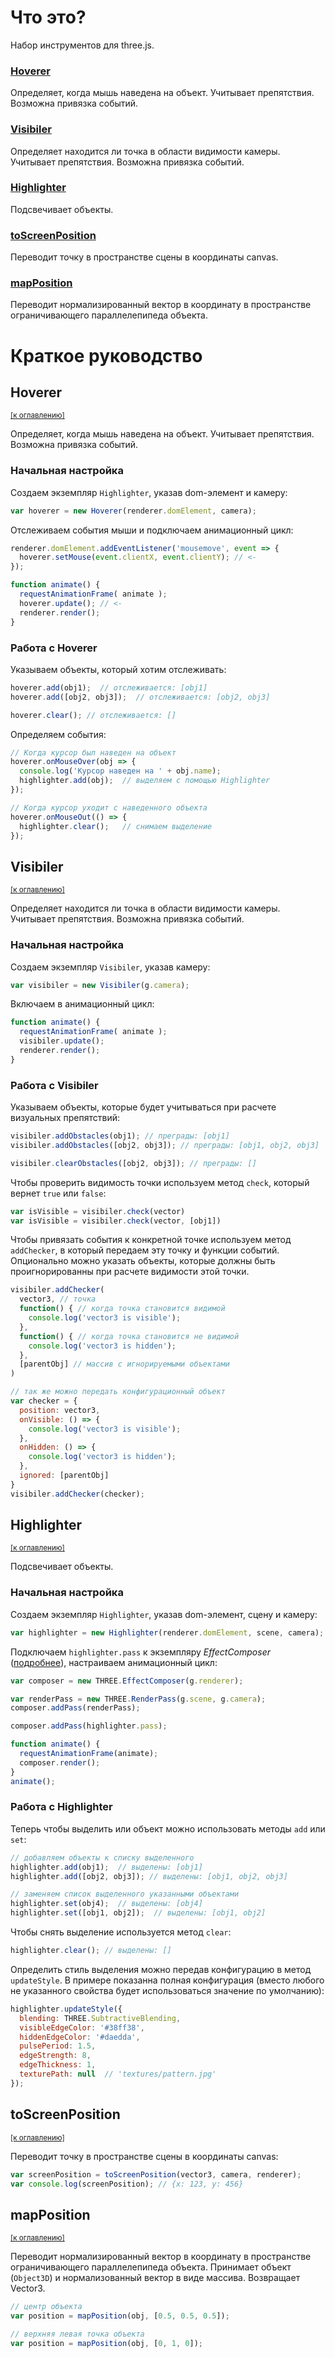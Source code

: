 # Что это?
Набор инструментов для three.js.

### [Hoverer](##Hoverer-1) 
  
Определяет, когда мышь наведена на объект. Учитывает препятствия. Возможна привязка событий.
### [Visibiler](##Visibiler-1) 

Определяет находится ли точка в области видимости камеры. Учитывает препятствия. Возможна привязка событий.

### [Highlighter](##Highlighter-1) 
Подсвечивает объекты.
### [toScreenPosition](##toScreenPosition-1) 
Переводит точку в пространстве сцены в координаты canvas.
### [mapPosition](##mapPosition-1) 

Переводит нормализированный вектор в координату в пространстве ограничивающего параллелепипеда объекта.

# Краткое руководство

## Hoverer
<sup>[[к оглавлению]](#Что-это?)</sup>

Определяет, когда мышь наведена на объект. Учитывает препятствия. Возможна привязка событий.

### Начальная настройка
Создаем экземпляр `Highlighter`, указав dom-элемент и камеру:
```js
var hoverer = new Hoverer(renderer.domElement, camera);
```

Отслеживаем события мыши и подключаем анимационный цикл:
```js
renderer.domElement.addEventListener('mousemove', event => {
  hoverer.setMouse(event.clientX, event.clientY); // <-
});

function animate() {
  requestAnimationFrame( animate );
  hoverer.update(); // <-
  renderer.render();
}
```
### Работа с Hoverer
Указываем объекты, который хотим отслеживать:
```js
hoverer.add(obj1);  // отслеживается: [obj1]
hoverer.add([obj2, obj3]);  // отслеживается: [obj2, obj3]

hoverer.clear(); // отслеживается: []
```
Определяем события:
```js
// Когда курсор был наведен на объект
hoverer.onMouseOver(obj => {
  console.log('Курсор наведен на ' + obj.name);
  highlighter.add(obj);  // выделяем с помощью Highlighter
});

// Когда курсор уходит с наведенного объекта
hoverer.onMouseOut(() => {
  highlighter.clear();   // снимаем выделение
});
```

## Visibiler
<sup>[[к оглавлению]](#Что-это?)</sup>

Определяет находится ли точка в области видимости камеры. Учитывает препятствия. Возможна привязка событий.

### Начальная настройка
Создаем экземпляр `Visibiler`, указав камеру:
```js
var visibiler = new Visibiler(g.camera);
```
Включаем в анимационный цикл:
```js
function animate() {
  requestAnimationFrame( animate );
  visibiler.update();
  renderer.render();
}
```
### Работа с Visibiler
Указываем объекты, которые будет учитываться при расчете визуальных препятствий:
```js
visibiler.addObstacles(obj1); // преграды: [obj1]
visibiler.addObstacles([obj2, obj3]); // преграды: [obj1, obj2, obj3]

visibiler.clearObstacles([obj2, obj3]); // преграды: []
```

Чтобы проверить видимость точки используем метод `check`, который вернет `true` или `false`:
```js
var isVisible = visibiler.check(vector)
var isVisible = visibiler.check(vector, [obj1])
```

Чтобы привязать события к конкретной точке используем метод `addChecker`, в который передаем эту точку и функции событий. Опционально можно указать объекты, которые должны быть проигнорированны при расчете видимости этой точки.
```js
visibiler.addChecker(
  vector3, // точка
  function() { // когда точка становится видимой
    console.log('vector3 is visible');
  },
  function() { // когда точка становится не видимой
    console.log('vector3 is hidden');
  },
  [parentObj] // массив с игнорируемыми объектами
)

// так же можно передать конфигурационный объект
var checker = {
  position: vector3,
  onVisible: () => {
    console.log('vector3 is visible');
  },
  onHidden: () => {
    console.log('vector3 is hidden');
  },
  ignored: [parentObj]
}
visibiler.addChecker(checker);
```
## Highlighter
<sup>[[к оглавлению]](#Что-это?)</sup>

Подсвечивает объекты.

### Начальная настройка
Создаем экземпляр `Highlighter`, указав dom-элемент, сцену и камеру:
```js
var highlighter = new Highlighter(renderer.domElement, scene, camera);
```
Подключаем `highlighter.pass` к экземпляру *EffectComposer* ([подробнее](https://github.com/vanruesc/postprocessing)), настраиваем анимационный цикл:
```js
var composer = new THREE.EffectComposer(g.renderer);

var renderPass = new THREE.RenderPass(g.scene, g.camera);
composer.addPass(renderPass);

composer.addPass(highlighter.pass);

function animate() {
  requestAnimationFrame(animate);
  composer.render();
}
animate();
```
### Работа с Highlighter
Теперь чтобы выделить или объект можно использовать методы `add` или `set`:
```js
// добавляем объекты к списку выделенного
highlighter.add(obj1);  // выделены: [obj1]
highlighter.add([obj2, obj3]); // выделены: [obj1, obj2, obj3]

// заменяем список выделенного указанными объектами
highlighter.set(obj4);  // выделены: [obj4]
highlighter.set([obj1, obj2]);  // выделены: [obj1, obj2]
```
Чтобы снять выделение используется метод `clear`:
```js
highlighter.clear(); // выделены: []
```
Определить стиль выделения можно передав конфигурацию в метод `updateStyle`. В примере показанна полная конфигурация (вместо любого не указанного свойства будет использоваться значение по умолчанию):
```js
highlighter.updateStyle({
  blending: THREE.SubtractiveBlending,
  visibleEdgeColor: '#38ff38', 
  hiddenEdgeColor: '#daedda',
  pulsePeriod: 1.5,
  edgeStrength: 8, 
  edgeThickness: 1,
  texturePath: null  // 'textures/pattern.jpg'
});
```

## toScreenPosition
<sup>[[к оглавлению]](#Что-это?)</sup>

Переводит точку в пространстве сцены в координаты canvas:
```js
var screenPosition = toScreenPosition(vector3, camera, renderer);
var console.log(screenPosition); // {x: 123, y: 456}
```

## mapPosition
<sup>[[к оглавлению]](#Что-это?)</sup>

Переводит нормализированный вектор в координату в пространстве ограничивающего параллелепипеда объекта. Принимает объект (`Object3D`) и нормализованный вектор в виде массива. Возвращает Vector3.
```js
// центр объекта
var position = mapPosition(obj, [0.5, 0.5, 0.5]);

// верхняя левая точка объекта
var position = mapPosition(obj, [0, 1, 0]);
```